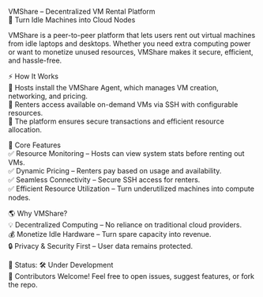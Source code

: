 VMShare – Decentralized VM Rental Platform<br>
🚀 Turn Idle Machines into Cloud Nodes

VMShare is a peer-to-peer platform that lets users rent out virtual machines from idle laptops and desktops. Whether you need extra computing power or want to monetize unused resources, VMShare makes it secure, efficient, and hassle-free.

⚡ How It Works<br>
🔹 Hosts install the VMShare Agent, which manages VM creation, networking, and pricing.<br>
🔹 Renters access available on-demand VMs via SSH with configurable resources.<br>
🔹 The platform ensures secure transactions and efficient resource allocation.<br>

🔧 Core Features<br>
✅ Resource Monitoring – Hosts can view system stats before renting out VMs.<br>
✅ Dynamic Pricing – Renters pay based on usage and availability.<br>
✅ Seamless Connectivity – Secure SSH access for renters.<br>
✅ Efficient Resource Utilization – Turn underutilized machines into compute nodes.<br>

🌎 Why VMShare?<br>
💡 Decentralized Computing – No reliance on traditional cloud providers.<br>
💰 Monetize Idle Hardware – Turn spare capacity into revenue.<br>
🔒 Privacy & Security First – User data remains protected.<br>

📌 Status: 🛠️ Under Development <br>
👥 Contributors Welcome! Feel free to open issues, suggest features, or fork the repo.
